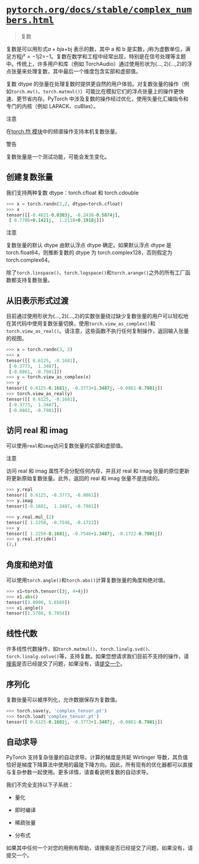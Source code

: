 # [`pytorch.org/docs/stable/complex_numbers.html`](https://pytorch.org/docs/stable/complex_numbers.html)

> 复数

复数是可以用形式$a + bj$a+bj 表示的数，其中 a 和 b 是实数，*j*称为虚数单位，满足方程$j² = -1$j2=−1。复数在数学和工程中经常出现，特别是在信号处理等主题中。传统上，许多用户和库（例如 TorchAudio）通过使用形状为$(..., 2)$(...,2)的浮点张量来处理复数，其中最后一个维度包含实部和虚部值。

复数 dtype 的张量在处理复数时提供更自然的用户体验。对复数张量的操作（例如`torch.mv()`、`torch.matmul()`）可能比在模拟它们的浮点张量上的操作更快速、更节省内存。PyTorch 中涉及复数的操作经过优化，使用矢量化汇编指令和专门的内核（例如 LAPACK、cuBlas）。

注意

在[torch.fft 模块](https://pytorch.org/docs/stable/fft.html#torch-fft)中的频谱操作支持本机复数张量。

警告

复数张量是一个测试功能，可能会发生变化。

## 创建复数张量

我们支持两种复数 dtype：torch.cfloat 和 torch.cdouble

```py
>>> x = torch.randn(2,2, dtype=torch.cfloat)
>>> x
tensor([[-0.4621-0.0303j, -0.2438-0.5874j],
 [ 0.7706+0.1421j,  1.2110+0.1918j]]) 
```

注意

复数张量的默认 dtype 由默认浮点 dtype 确定。如果默认浮点 dtype 是 torch.float64，则推断复数的 dtype 为 torch.complex128，否则假定为 torch.complex64。

除了`torch.linspace()`、`torch.logspace()`和`torch.arange()`之外的所有工厂函数都支持复数张量。

## 从旧表示形式过渡[](#transition-from-the-old-representation "Permalink to this heading")

目前通过使用形状为$(..., 2)$(...,2)的实数张量绕过缺少复数张量的用户可以轻松地在其代码中使用复数张量切换，使用`torch.view_as_complex()`和`torch.view_as_real()`。请注意，这些函数不执行任何复制操作，返回输入张量的视图。

```py
>>> x = torch.randn(3, 2)
>>> x
tensor([[ 0.6125, -0.1681],
 [-0.3773,  1.3487],
 [-0.0861, -0.7981]])
>>> y = torch.view_as_complex(x)
>>> y
tensor([ 0.6125-0.1681j, -0.3773+1.3487j, -0.0861-0.7981j])
>>> torch.view_as_real(y)
tensor([[ 0.6125, -0.1681],
 [-0.3773,  1.3487],
 [-0.0861, -0.7981]]) 
```

## 访问 real 和 imag

可以使用`real`和`imag`访问复数张量的实部和虚部值。

注意

访问 real 和 imag 属性不会分配任何内存，并且对 real 和 imag 张量的原位更新将更新原始复数张量。此外，返回的 real 和 imag 张量不是连续的。

```py
>>> y.real
tensor([ 0.6125, -0.3773, -0.0861])
>>> y.imag
tensor([-0.1681,  1.3487, -0.7981])

>>> y.real.mul_(2)
tensor([ 1.2250, -0.7546, -0.1722])
>>> y
tensor([ 1.2250-0.1681j, -0.7546+1.3487j, -0.1722-0.7981j])
>>> y.real.stride()
(2,) 
```

## 角度和绝对值

可以使用`torch.angle()`和`torch.abs()`计算复数张量的角度和绝对值。

```py
>>> x1=torch.tensor([3j, 4+4j])
>>> x1.abs()
tensor([3.0000, 5.6569])
>>> x1.angle()
tensor([1.5708, 0.7854]) 
```

## 线性代数

许多线性代数操作，如`torch.matmul()`、`torch.linalg.svd()`、`torch.linalg.solve()`等，支持复数。如果您想请求我们目前不支持的操作，请[搜索](https://github.com/pytorch/pytorch/issues?q=is%3Aissue+is%3Aopen+complex)是否已经提交了问题，如果没有，请[提交一个](https://github.com/pytorch/pytorch/issues/new/choose)。

## 序列化

复数张量可以被序列化，允许数据保存为复数值。

```py
>>> torch.save(y, 'complex_tensor.pt')
>>> torch.load('complex_tensor.pt')
tensor([ 0.6125-0.1681j, -0.3773+1.3487j, -0.0861-0.7981j]) 
```

## 自动求导

PyTorch 支持复杂张量的自动求导。计算的梯度是共轭 Wirtinger 导数，其负值恰好是梯度下降算法中使用的最陡下降方向。因此，所有现有的优化器都可以直接与复杂参数一起使用。更多详情，请查看说明复数的自动求导。

我们不完全支持以下子系统：

+   量化

+   即时编译

+   稀疏张量

+   分布式

如果其中任何一个对您的用例有帮助，请搜索是否已经提交了问题，如果没有，请提交一个。

